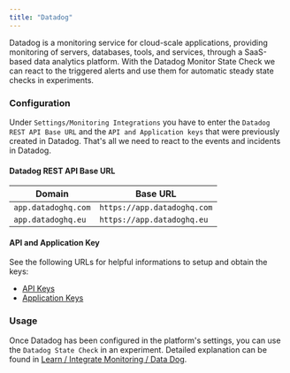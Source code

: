```yaml
---
title: "Datadog"
---
```

Datadog is a monitoring service for cloud-scale applications, providing monitoring of servers, databases, tools, and services, through a SaaS-based data analytics platform.
With the Datadog Monitor State Check we can react to the triggered alerts and use them for automatic steady state checks in experiments.

### Configuration

Under `Settings/Monitoring Integrations` you have to enter the `Datadog REST API Base URL` and the `API and Application keys` that were previously created in Datadog.
That's all we need to react to the events and incidents in Datadog.

#### Datadog REST API Base URL

| Domain | Base URL                           |
|-------------------|-----------------------------------------------------|
| `app.datadoghq.com`                | `https://app.datadoghq.com`                               |
| `app.datadoghq.eu`                | `https://app.datadoghq.eu`                      |

#### API and Application Key

See the following URLs for helpful informations to setup and obtain the keys:

- [API Keys](https://app.datadoghq.eu/account/settings#api)
- [Application Keys](https://app.datadoghq.eu/access/application-keys)

### Usage

Once Datadog has been configured in the platform's settings, you can use the `Datadog State Check` in an experiment. Detailed explanation can be found in [Learn / Integrate Monitoring / Data Dog](../../learn/40-integrate-monitoring/10-datadog).
